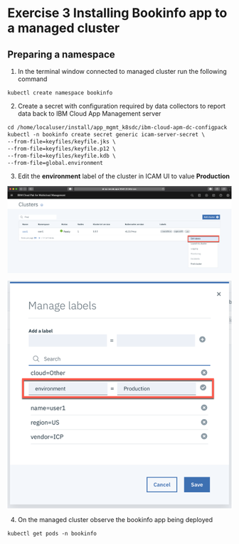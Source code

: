 # Exercise 3 Installing Bookinfo app to a managed cluster

## Preparing a namespace

1. In the terminal window connected to managed cluster run the following command

```
kubectl create namespace bookinfo
```
2. Create a secret with configuration required by data collectors to report data back to IBM Cloud App Management server

```
cd /home/localuser/install/app_mgmt_k8sdc/ibm-cloud-apm-dc-configpack
kubectl -n bookinfo create secret generic icam-server-secret \
--from-file=keyfiles/keyfile.jks \
--from-file=keyfiles/keyfile.p12 \
--from-file=keyfiles/keyfile.kdb \
--from-file=global.environment
```
3. Edit the **environment** label of the cluster in ICAM UI to value **Production**

![](images/2020-01-14-23-00-57.png)

![](images/2020-01-14-23-00-16.png)

4. On the managed cluster observe the bookinfo app being deployed

```
kubectl get pods -n bookinfo
```